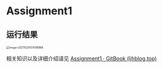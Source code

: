 

# Assignment1

## 运行结果



<img src="https://gitee.com/ljh112233/whatisthis/raw/master//static/image-20211024134106868.png" alt="image-20211024134106868" style="zoom: 50%;" />



相关知识以及详细介绍请见 [Assignment1 · GitBook (ljhblog.top)](https://www.ljhblog.top/CG/GAMES101/assignment1.html)

